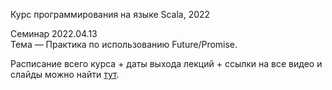 Курс программирования на языке Scala, 2022

Семинар 2022.04.13  
Тема — Практика по использованию Future/Promise.

Расписание всего курса + даты выхода лекций + ссылки на все видео и слайды можно найти [тут](https://maxcom.github.io/scala-course-2022/).
